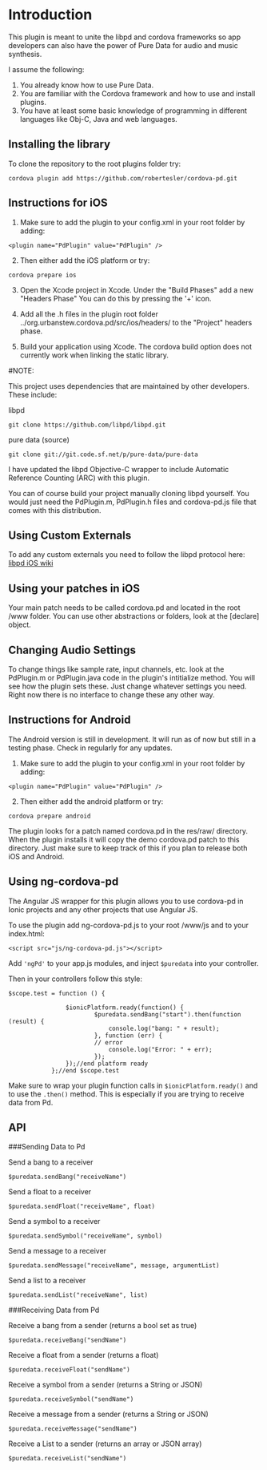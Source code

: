 # Introduction
This plugin is meant to unite the libpd and cordova frameworks so app developers can 
also have the power of Pure Data for audio and music synthesis.  

I assume the following:
1) You already know how to use Pure Data.
2) You are familiar with the Cordova framework and how to use and install plugins.
3) You have at least some basic knowledge of programming in different languages like Obj-C, Java and web languages.
 
## Installing the library

To clone the repository to the root plugins folder try:
```
cordova plugin add https://github.com/robertesler/cordova-pd.git
```
## Instructions for iOS
1) Make sure to add the plugin to your config.xml in your root folder by adding:
```
<plugin name="PdPlugin" value="PdPlugin" />
```
2) Then either add the iOS platform or try:
```
cordova prepare ios
```

3) Open the Xcode project in Xcode. Under the "Build Phases" add a new "Headers Phase"
 You can do this by pressing the '+' icon.

4) Add all the .h files in the plugin root folder ../org.urbanstew.cordova.pd/src/ios/headers/
  to the "Project" headers phase.

5) Build your application using Xcode.  The cordova build option does not currently work when
  linking the static library.

#NOTE:

 This project uses dependencies that are maintained by other developers.  These include:

libpd 
```
git clone https://github.com/libpd/libpd.git
```
pure data (source)
```
git clone git://git.code.sf.net/p/pure-data/pure-data
```
I have updated the libpd Objective-C wrapper to include Automatic Reference Counting (ARC) with 
this plugin. 

You can of course build your project manually cloning libpd yourself.  You would just need the 
PdPlugin.m, PdPlugin.h files and cordova-pd.js file that comes with this distribution.

## Using Custom Externals
To add any custom externals you need to follow the libpd protocol here:
[libpd iOS wiki](https://github.com/libpd/pd-for-ios/wiki/ios) 

## Using your patches in iOS
Your main patch needs to be called cordova.pd and located in the root /www folder.  You can use
other abstractions or folders, look at the [declare] object.

## Changing Audio Settings
To change things like sample rate, input channels, etc. look at the PdPlugin.m 
or PdPlugin.java code in the plugin's intitialize method.  You will see 
how the plugin sets these. Just change whatever settings you need.
Right now there is no interface to change these any other way.

## Instructions for Android 

The Android version is still in development.  It will run as of now but still in a testing phase. 
Check in regularly for any updates.

1) Make sure to add the plugin to your config.xml in your root folder by adding:
```
<plugin name="PdPlugin" value="PdPlugin" />
```
2) Then either add the android platform or try:
```
cordova prepare android
```
The plugin looks for a patch named cordova.pd in the res/raw/ directory.  When the plugin installs
it will copy the demo cordova.pd patch to this directory.  Just make sure to keep track of this if 
you plan to release both iOS and Android.  

## Using ng-cordova-pd

The Angular JS wrapper for this plugin allows you to use cordova-pd in Ionic
projects and any other projects that use Angular JS.  

To use the plugin add ng-cordova-pd.js to your root /www/js and  to your index.html:
```
<script src="js/ng-cordova-pd.js"></script>
```
Add ```'ngPd'``` to your app.js modules, and inject ```$puredata``` into your 
controller. 

Then in your controllers follow this style:
```
$scope.test = function () {
            
                $ionicPlatform.ready(function() {
                        $puredata.sendBang("start").then(function (result) {
                            console.log("bang: " + result);
                        }, function (err) {
                        // error
                            console.log("Error: " + err);
                        });
                });//end platform ready
            };//end $scope.test
```
Make sure to wrap your plugin function calls in ```$ionicPlatform.ready()``` and 
to use the ```.then()``` method.  This is especially if you are trying to receive
data from Pd.  

## API

###Sending Data to Pd

Send a bang to a receiver
```
$puredata.sendBang("receiveName")
```
Send a float to a receiver
```
$puredata.sendFloat("receiveName", float)
```
Send a symbol to a receiver
```
$puredata.sendSymbol("receiveName", symbol)
```
Send a message to a receiver
```
$puredata.sendMessage("receiveName", message, argumentList)
```
Send a list to a receiver
```
$puredata.sendList("receiveName", list)
```

###Receiving Data from Pd

Receive a bang from a sender (returns a bool set as true)
```
$puredata.receiveBang("sendName")
```
Receive a float from a sender (returns a float)
```
$puredata.receiveFloat("sendName")
```
Receive a symbol from a sender (returns a String or JSON)
```
$puredata.receiveSymbol("sendName")
```
Receive a message from a sender (returns a String or JSON)
```
$puredata.receiveMessage("sendName")
```
Receive a List to a sender (returns an array or JSON array)
```
$puredata.receiveList("sendName")
```

